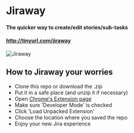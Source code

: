 # Jiraway
#### The quicker way to create/edit stories/sub-tasks
#### http://tinyurl.com/jiraway

<img src="https://dl.dropboxusercontent.com/u/22745901/jiraway/jiraway.png" alt="Jiraway"/>

## How to Jiraway your worries

- Clone this repo or download the .zip
- Put it in a safe place (and unzip it if necessary)
- Open [Chrome's Extension page](chrome://extensions/)
- Make sure 'Developer Mode' is checked
- Click 'Load Unpacked Extension'
- Choose the location where you saved the repo
- Enjoy your new Jira experience
